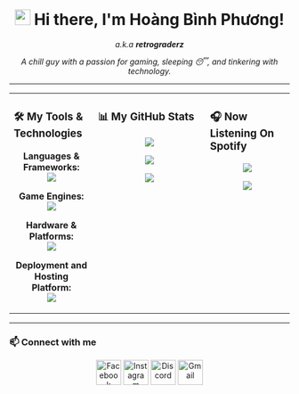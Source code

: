 <h1 align="center">
  <img src="https://media.giphy.com/media/hvRJCLFzcasrR4ia7z/giphy.gif" width="28px" alt="wave"> 
  Hi there, I'm Hoàng Bình Phương!
</h1>

<p align="center">
  <em>a.k.a <strong>retrograderz</strong></em>
</p>

<p align="center">
  <em>
    A chill guy with a passion for gaming, sleeping 😴, and tinkering with technology. 
    <br>
  </em> 
</p>
<!--
<p align="center">
  <img src="https://media1.giphy.com/media/v1.Y2lkPTc5MGI3NjExMm1hMWx1MHlwbmJ2aHU3MGtibmI5NjFjaGh3ZTRkbHR3YWtkNjZtNSZlcD12MV9pbnRlcm5hbF9naWZfYnlfaWQmY3Q9Zw/pVGsAWjzvXcZW4ZBTE/giphy.gif"alt=""/>
</p>
-->

---

<table border="0" cellpadding="10" cellspacing="0">
  <tr>
    <td valign="top" width="30%">
      <h3>🛠️ My Tools & Technologies</h3>
      <p align="center">
        <strong>Languages & Frameworks:</strong>
        <br>
        <a href="https://skillicons.dev">
          <img src="https://skillicons.dev/icons?i=c,cpp,cs,python,dart,kotlin,flutter,git,github&perline=3" />
        </a>
      </p>
      <p align="center">
        <strong>Game Engines:</strong>
        <br>
        <a href="https://skillicons.dev">
          <img src="https://skillicons.dev/icons?i=unity,unreal,godot" />
        </a>
      </p>
      <p align="center">
        <strong>Hardware & Platforms:</strong>
        <br>
        <a href="https://skillicons.dev">
          <img src="https://skillicons.dev/icons?i=arduino" />
        </a>
      </p>
      <p align="center">
        <strong>Deployment and Hosting Platform:</strong>
        <br>
        <a href="https://skillicons.dev">
          <img src="https://skillicons.dev/icons?i=vercel" />
        </a>
      </p>
    </td>
    <td valign="top" width="40%">
      <h3>📊 My GitHub Stats</h3>
      <p align="center">
        <a href="https://github.com/retrograderz25">
          <img src="https://github-readme-stats.vercel.app/api?username=retrograderz25&show_icons=true&theme=tokyonight&include_all_commits=true&count_private=true"/>
        </a>
      </p>
      <p align="center">
        <a href="https://github.com/retrograderz25">
          <img src="https://nirzak-streak-stats.vercel.app/?user=retrograderz25&theme=tokyonight&hide_border=false"/>
        </a>
      </p>
      <p align="center">
        <a href="https://github.com/retrograderz25">
          <img src="https://github-readme-stats.vercel.app/api/top-langs/?username=retrograderz25&layout=compact&langs_count=8&theme=tokyonight"/>
        </a>
      </p>
    </td>
    <td valign="top" width="30%">
      <h3>🎧 Now Listening On Spotify</h3>
      <p align="center">
        <a href="https://spotify-github-profile.kittinanx.com/api/view?uid=kinkinxp&redirect=true">
          <img src="https://spotify-github-profile.kittinanx.com/api/view?uid=kinkinxp&cover_image=true&theme=compact&show_offline=true&background_color=121212&interchange=false&profanity=false" />
        </a>
      </p>
      <p align="center">
         <img src="https://media.giphy.com/media/v1.Y2lkPWVjZjA1ZTQ3emlmbDRrOXN3N2N4cnVtaXByNmk3cjFoaDF0Z2Ywd3JucmJycGgzciZlcD12MV9naWZzX3NlYXJjaCZjdD1n/AbPNJPWZEkBcON0d73/giphy.gif" />
      </p>
    </td>
  </tr>
</table>

---

### 📫 Connect with me  

<p align="center">
  <a href="https://www.facebook.com/retrograderz/"><img src="https://cdn-icons-png.flaticon.com/128/5968/5968764.png" width="45px" alt="Facebook" /></a>
  <a href="https://www.instagram.com/hnoag._"><img src="https://cdn-icons-png.flaticon.com/128/2111/2111463.png" width="45px" alt="Instagram" /></a>
  <a href="https://discord.gg/uQJPbcND"><img src="https://skillicons.dev/icons?i=discord" width="45px" alt="Discord" /></a>
  <a href="retrograderz@gmail.com"><img src="https://skillicons.dev/icons?i=gmail" width="45px" alt="Gmail" /></a>
</p>
